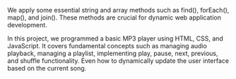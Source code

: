 We apply some essential string and array methods such as find(), forEach(), map(), and join(). These methods are crucial for dynamic web application development.

In this project, we programmed a basic MP3 player using HTML, CSS, and JavaScript. It covers fundamental concepts such as managing audio playback, managing a playlist, implementing play, pause, next, previous, and shuffle functionality. Even how to dynamically update the user interface based on the current song.
